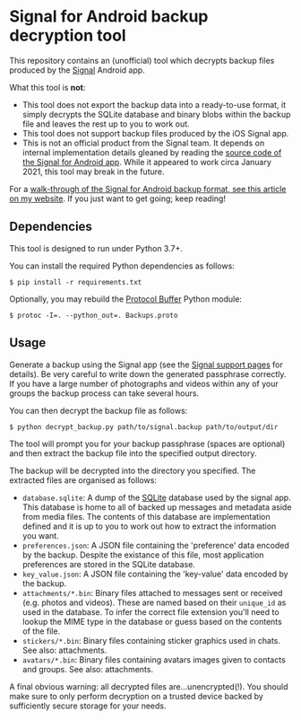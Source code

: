 Signal for Android backup decryption tool
=========================================

This repository contains an (unofficial) tool which decrypts backup files
produced by the [Signal](https://signal.org/) Android app.

What this tool is **not**:

* This tool does not export the backup data into a ready-to-use format, it
  simply decrypts the SQLite database and binary blobs within the backup file
  and leaves the rest up to you to work out.
* This tool does not support backup files produced by the iOS Signal app.
* This is not an official product from the Signal team. It depends on internal
  implementation details gleaned by reading the [source code of the Signal for
  Android app](https://github.com/signalapp/Signal-Android). While it appeared
  to work circa January 2021, this tool may break in the future.

For a [walk-through of the Signal for Android backup format, see this article
on my website](http://jhnet.co.uk/articles/signal_backups). If you just want to
get going; keep reading!


Dependencies
------------

This tool is designed to run under Python 3.7+.

You can install the required Python dependencies as follows:

    $ pip install -r requirements.txt

Optionally, you may rebuild the [Protocol
Buffer](https://developers.google.com/protocol-buffers) Python module:

    $ protoc -I=. --python_out=. Backups.proto


Usage
-----

Generate a backup using the Signal app (see the [Signal support
pages](https://support.signal.org/hc/en-us/articles/360007059752-Backup-and-Restore-Messages)
for details).  Be very careful to write down the generated passphrase
correctly.  If you have a large number of photographs and videos within any of
your groups the backup process can take several hours.

You can then decrypt the backup file as follows:

    $ python decrypt_backup.py path/to/signal.backup path/to/output/dir

The tool will prompt you for your backup passphrase (spaces are optional) and
then extract the backup file into the specified output directory.

The backup will be decrypted into the directory you specified. The extracted
files are organised as follows:

* `database.sqlite`: A dump of the [SQLite](https://www.sqlite.org) database
  used by the signal app. This database is home to all of backed up messages
  and metadata aside from media files. The contents of this database are
  implementation defined and it is up to you to work out how to extract the
  information you want.
* `preferences.json`: A JSON file containing the 'preference' data encoded by
  the backup. Despite the existance of this file, most application preferences
  are stored in the SQLite database.
* `key_value.json`: A JSON file containing the 'key-value' data encoded by
  the backup.
* `attachments/*.bin`: Binary files attached to messages sent or received (e.g.
  photos and videos). These are named based on their `unique_id` as used in the
  database. To infer the correct file extension you'll need to lookup the MIME
  type in the database or guess based on the contents of the file.
* `stickers/*.bin`: Binary files containing sticker graphics used in chats. See
  also: attachments.
* `avatars/*.bin`: Binary files containing avatars images given to contacts and
  groups. See also: attachments.

A final obvious warning: all decrypted files are...unencrypted(!). You should
make sure to only perform decryption on a trusted device backed by sufficiently
secure storage for your needs.

